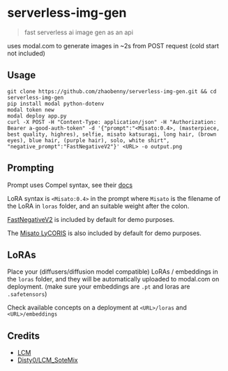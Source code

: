 # serverless-img-gen

> fast serverless ai image gen as an api

uses modal.com to generate images in ~2s from POST request (cold start not included)

## Usage
```
git clone https://github.com/zhaobenny/serverless-img-gen.git && cd serverless-img-gen
pip install modal python-dotenv
modal token new
modal deploy app.py
curl -X POST -H "Content-Type: application/json" -H "Authorization: Bearer a-good-auth-token" -d '{"prompt":"<Misato:0.4>, (masterpiece, best quality, highres), selfie, misato katsuragi, long hair, (brown eyes), blue hair, (purple hair), solo, white shirt", "negative_prompt":"FastNegativeV2"}' <URL> -o output.png
```

## Prompting

Prompt uses Compel syntax, see their [docs](https://github.com/damian0815/compel/blob/main/doc/syntax.md)

LoRA syntax is `<Misato:0.4>` in the prompt where `Misato` is the filename of the LoRA in `loras` folder, and an suitable weight after the colon.

[FastNegativeV2](https://civitai.com/models/71961/fast-negative-embedding-fastnegativev2) is included by default for demo purposes.

The [Misato LyCORIS](https://civitai.com/models/161112/misato-katsuragi-neon-genesis-evangelion) is also included by default for demo purposes.

## LoRAs

Place your (diffusers/diffusion model compatible) LoRAs / embeddings in the `loras` folder, and they will be automatically uploaded to modal.com on deployment.
(make sure your embeddings are `.pt` and loras are `.safetensors`)

Check available concepts on a deployment at `<URL>/loras` and `<URL>/embeddings`


## Credits
 - [LCM](https://latent-consistency-models.github.io/)
 - [Disty0/LCM_SoteMix](https://huggingface.co/Disty0/LCM_SoteMix)